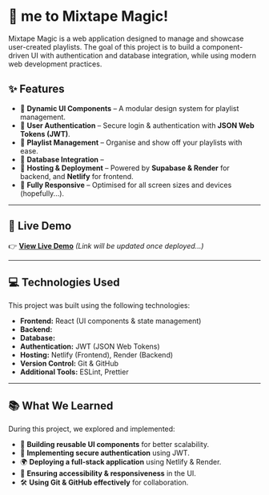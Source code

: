# 🎵  me to Mixtape Magic!  

Mixtape Magic is a web application designed to manage and showcase user-created playlists. The goal of this project is to build a component-driven UI with authentication and database integration, while using modern web development practices.  

## ✨ Features  

- 🎨 **Dynamic UI Components** – A modular design system for playlist management.  
- 🔐 **User Authentication** – Secure login & authentication with **JSON Web Tokens (JWT)**.  
- 🎵 **Playlist Management** – Organise and show off your playlists with ease.  
- 📡 **Database Integration** –  
- 🚀 **Hosting & Deployment** – Powered by **Supabase & Render** for backend, and **Netlify** for frontend.  
- 📱 **Fully Responsive** – Optimised for all screen sizes and devices (hopefully...).  

---

## 🚀 Live Demo  

👉 **[View Live Demo](#)** _(Link will be updated once deployed...)_  

---

## 💻 Technologies Used  

This project was built using the following technologies:  

- **Frontend:** React (UI components & state management)  
- **Backend:** 
- **Database:**   
- **Authentication:** JWT (JSON Web Tokens)  
- **Hosting:** Netlify (Frontend), Render (Backend)  
- **Version Control:** Git & GitHub  
- **Additional Tools:** ESLint, Prettier

---

## 📚 What We Learned  

During this project, we explored and implemented:  

- 📌 **Building reusable UI components** for better scalability.  
- 🔐 **Implementing secure authentication** using JWT.   
- 🌍 **Deploying a full-stack application** using Netlify & Render.  
- 🎨 **Ensuring accessibility & responsiveness** in the UI.  
- 🛠 **Using Git & GitHub effectively** for collaboration.  
